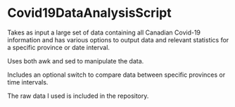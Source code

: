 # Covid19DataAnalysisScript
Takes as input a large set of data containing all Canadian Covid-19 information and has various options to output data and relevant statistics for a specific province or date interval. 

Uses both awk and sed to manipulate the data. 

Includes an optional switch to compare data between specific provinces or time intervals. 

The raw data I used is included in the repository. 
